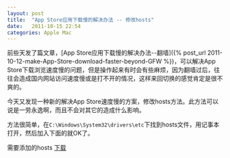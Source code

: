 ```yaml
---
layout: post
title:  "App Store应用下载慢的解决办法 -- 修改hosts"
date:   2011-10-15 22:54
categories: Apple Mac
---
```


前些天发了篇文章，[App Store应用下载慢的解决办法--翻墙]({% post_url 2011-10-12-make-App-Store-download-faster-beyond-GFW %})，可以解决App Store下载浏览速度慢的问题，但是操作起来有时会有些麻烦，因为翻墙过后，往往会造成国内网站访问速度慢或是打不开的情况，这样来回切换的感觉肯定是很不爽的。

今天又发现一种新的解决App Store速度慢的方案，修改hosts方法。此方法可以说是一劳永逸啊，而且不会对其它的造成什么影响。

方法很简单，在`C:\Windows\System32\drivers\etc`下找到hosts文件，用记事本打开，然后加入下面的就OK了。

需要添加的hosts [下载](http://dl.dbank.com/c0uecc4kwg)

[](http://www.mygoare.com/admin/editor/plugins/emoticons/0.gif)


